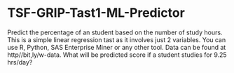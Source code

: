 # TSF-GRIP-Tast1-ML-Predictor
Predict the percentage of an student based on the number of study hours. This is a simple linear regression tast as it involves just 2 variables. You can use R, Python, SAS Enterprise Miner or any other tool. Data can be found at http//bit,ly/w-data. What will be predicted score if a student studies for 9.25 hrs/day?
